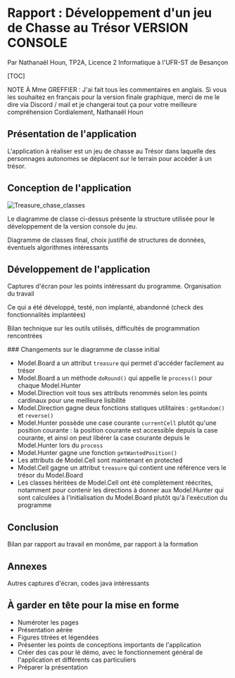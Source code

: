 # Rapport : Développement d'un jeu de Chasse au Trésor VERSION CONSOLE

Par Nathanaël Houn, TP2A, Licence 2 Informatique à l'UFR-ST de Besançon

[TOC]

NOTE À Mme GREFFIER : J'ai fait tous les commentaires en anglais. Si vous les souhaitez en français pour la version finale graphique, merci de me le dire via Discord / mail et je changerai tout ça pour votre meilleure compréhension 
Cordialement, 
Nathanaël Houn



## Présentation de l'application

L'application à réaliser est un jeu de chasse au Trésor dans laquelle des personnages autonomes se déplacent sur le terrain pour accéder à un trésor.

## Conception de l'application

![Treasure_chase_classes](/mnt/DATA/Documents/Fac/S4/POA/Treasure-chase/Rapport/Treasure_chase_classes.jpg)

Le diagramme de classe ci-dessus présente la structure utilisée pour le développement de la version console du jeu.



Diagramme de classes final, choix justifié de structures de données, éventuels algorithmes intéressants

## Développement de l'application

Captures d'écran pour les points intéressant du programme. Organisation du travail

Ce qui a été développé, testé, non implanté, abandonné (check des fonctionnalités implantées)

Bilan technique sur les outils utilisés, difficultés de programmation rencontrées

### Changements sur le diagramme de classe initial

- Model.Board a un attribut `treasure` qui permet d'accéder facilement au trésor
- Model.Board a un méthode `doRound()` qui appelle le `process()` pour chaque Model.Hunter
- Model.Direction voit tous ses attributs renommés selon les points cardinaux pour une meilleure lisibilité
- Model.Direction gagne deux fonctions statiques utilitaires : `getRandom()` et `reverse()`
- Model.Hunter possède une case courante `currentCell` plutôt qu'une position courante : la position courante est accessible depuis la case courante, et ainsi on peut libérer la case courante depuis le Model.Hunter lors du `process` 
- Model.Hunter gagne une fonction `getWantedPosition()`
- Les attributs de Model.Cell sont maintenant en protected
- Model.Cell gagne un attribut `treasure` qui contient une référence vers le trésor du Model.Board
- Les classes héritées de Model.Cell ont été complètement réécrites, notamment pour contenir les directions à donner aux Model.Hunter qui sont calculées à l'initialisation du Model.Board plutôt qu'à l'exécution du programme


## Conclusion

Bilan par rapport au travail en monôme, par rapport à la formation

## Annexes

Autres captures d'écran, codes java intéressants



## À garder en tête pour la mise en forme

- Numéroter les pages
- Présentation aérée
- Figures titrées et légendées
- Présenter les points de conceptions importants de l'application
- Créer des cas pour lé démo, avec le fonctionnement général de l'application et différents cas particuliers
- Préparer la présentation